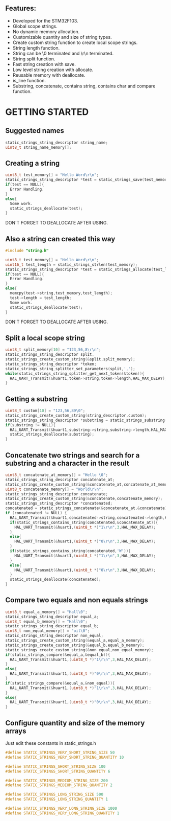  ## **Features:**

 - Developed for the STM32F103.
 - Global scope strings.
 - No dynamic memory allocation.
 - Customizable quantity and size of string types.
 - Create custom string function to create local scope strings.
 - String length function.
 - String can be \\0 terminated and \\r\\n terminated.
 - String split function.
 - Fast string creation with save.
 - Low level string creation with allocate.
 - Reusable memory with deallocate.
 - is_line function.
 - Substring, concatenate, contains string, contains char and compare function.
 
 # **GETTING STARTED**
 
 ## **Suggested names**
 
 ```C
 static_strings_string_descriptor string_name;
 uint8_t string_name_memory[];
 ```
 
 ## **Creating a string**
 
 ```C
 uint8_t test_memory[] = "Hello Word\r\n";
 static_strings_string_descriptor *test = static_strings_save(test_memory);
 if(test == NULL){
   Error Handling.
 }
 else{
   Some work.
   static_strings_deallocate(test);
 }
 ```
 
 DON'T FORGET TO DEALLOCATE AFTER USING.
 
 ## **Also a string can created this way**
 
 ```C
 #include "string.h"
 
 uint8_t test_memory[] = "Hello Word\r\n";
 uint16_t test_length = static_strings_strlen(test_memory);
 static_strings_string_descriptor *test = static_strings_allocate(test_length);
 if(test == NULL){
   Error Handling.
 }
 else{
   memcpy(test->string,test_memory,test_length);
   test->length = test_length;
   Some work.
   static_strings_deallocate(test);
 }
 ```
 
 DON'T FORGET TO DEALLOCATE AFTER USING.
 
 ## **Split a local scope string**
 
 ```C
 uint8_t split_memory[10] = "123,56,8\r\n";
 static_strings_string_descriptor split.
 static_strings_create_custom_string(&split,split_memory);
 static_strings_string_descriptor *token;
 static_strings_string_splitter_set_parameters(split,',');
 while(static_strings_string_splitter_get_next_token(&token)){
   HAL_UART_Transmit(&huart1,token->string,token->length,HAL_MAX_DELAY);
 }
 ```

 ## **Getting a substring**

 ```C
 uint8_t custom[10] = "123,56,89\0";
 static_strings_create_custom_string(string_descriptor,custom);
 static_strings_string_descriptor *substring = static_strings_substring(string_descriptor,2,8);
 if(substring != NULL){
   HAL_UART_Transmit(&huart1,substring->string,substring->length,HAL_MAX_DELAY);
   static_strings_deallocate(substring);
 }
 ```

 ## **Concatenate two strings and search for a substring and a character in the result**

 ```C
 uint8_t concatenate_at_memory[] = "Hello \0";
 static_strings_string_descriptor concatenate_at;
 static_strings_create_custom_string(&concatenate_at,concatenate_at_memory);
 uint8_t concatenate_memory[] = "World\r\n";
 static_strings_string_descriptor concatenate;
 static_strings_create_custom_string(&concatenate,concatenate_memory);
 static_strings_string_descriptor *concatenated;
 concatenated = static_strings_concatenate(&concatenate_at,&concatenate);
 if (concatenated != NULL) {
   HAL_UART_Transmit(&huart1,concatenated->string,concatenated->length,HAL_MAX_DELAY);
   if(static_strings_contains_string(concatenated,&concatenate_at)){
     HAL_UART_Transmit(&huart1,(uint8_t *)"1\r\n",3,HAL_MAX_DELAY);
   }
   else{
     HAL_UART_Transmit(&huart1,(uint8_t *)"0\r\n",3,HAL_MAX_DELAY);
   }
   if(static_strings_contains_string(concatenated,'W')){
     HAL_UART_Transmit(&huart1,(uint8_t *)"1\r\n",3,HAL_MAX_DELAY);
   }
   else{
     HAL_UART_Transmit(&huart1,(uint8_t *)"0\r\n",3,HAL_MAX_DELAY);
   }
   static_strings_deallocate(concatenated);
 }
 ```

 ## **Compare two equals and non equals strings**

 ```C
 uint8_t equal_a_memory[] = "Hall\0";
 static_strings_string_descriptor equal_a;
 uint8_t equal_b_memory[] = "Hall\0";
 static_strings_string_descriptor equal_b;
 uint8_t non_equal_memory[] = "oil\0";
 static_strings_string_descriptor non_equal;
 static_strings_create_custom_string(&equal_a,equal_a_memory);
 static_strings_create_custom_string(&equal_b,equal_b_memory);
 static_strings_create_custom_string(&non_equal,non_equal_memory);
 if(static_strings_compare(&equal_a,&equal_b)){
   HAL_UART_Transmit(&huart1,(uint8_t *)"1\r\n",3,HAL_MAX_DELAY);
 }
 else{
   HAL_UART_Transmit(&huart1,(uint8_t *)"0\r\n",3,HAL_MAX_DELAY);
 }
 if(static_strings_compare(&equal_a,&non_equal)){
   HAL_UART_Transmit(&huart1,(uint8_t *)"1\r\n",3,HAL_MAX_DELAY);
 }
 else{
   HAL_UART_Transmit(&huart1,(uint8_t *)"0\r\n",3,HAL_MAX_DELAY);
 }
 ```

 ## **Configure quantity and size of the memory arrays**

 Just edit these constants in static_strings.h

 ```C
 #define STATIC_STRINGS_VERY_SHORT_STRING_SIZE 50
 #define STATIC_STRINGS_VERY_SHORT_STRING_QUANTITY 10
 
 #define STATIC_STRINGS_SHORT_STRING_SIZE 100
 #define STATIC_STRINGS_SHORT_STRING_QUANTITY 6
 
 #define STATIC_STRINGS_MEDIUM_STRING_SIZE 200
 #define STATIC_STRINGS_MEDIUM_STRING_QUANTITY 2
 
 #define STATIC_STRINGS_LONG_STRING_SIZE 500
 #define STATIC_STRINGS_LONG_STRING_QUANTITY 1
 
 #define STATIC_STRINGS_VERY_LONG_STRING_SIZE 1000
 #define STATIC_STRINGS_VERY_LONG_STRING_QUANTITY 1
 ```
